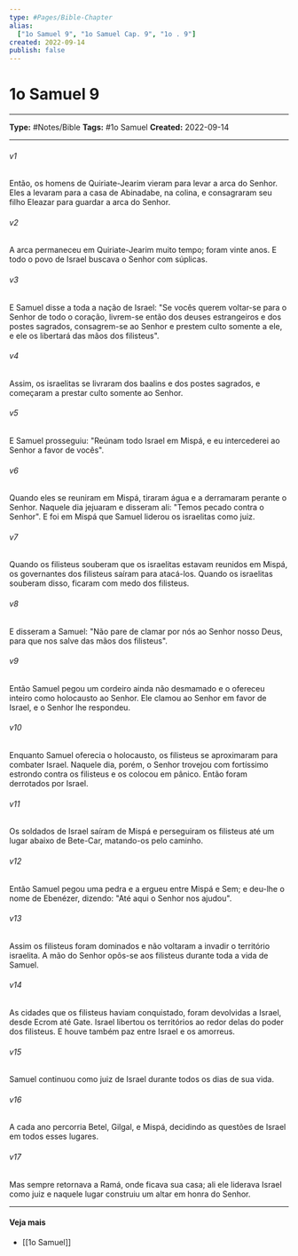 ```yaml
---
type: #Pages/Bible-Chapter
alias:
  ["1o Samuel 9", "1o Samuel Cap. 9", "1o . 9"]
created: 2022-09-14
publish: false
---
```


# 1o Samuel 9

---

**Type:** #Notes/Bible
**Tags:** #1o Samuel
**Created:** 2022-09-14

---

###### v1
Então, os homens de Quiriate-Jearim vieram para levar a arca do Senhor. Eles a levaram para a casa de Abinadabe, na colina, e consagraram seu filho Eleazar para guardar a arca do Senhor.
###### v2
A arca permaneceu em Quiriate-Jearim muito tempo; foram vinte anos. E todo o povo de Israel buscava o Senhor com súplicas.
###### v3
E Samuel disse a toda a nação de Israel: "Se vocês querem voltar-se para o Senhor de todo o coração, livrem-se então dos deuses estrangeiros e dos postes sagrados, consagrem-se ao Senhor e prestem culto somente a ele, e ele os libertará das mãos dos filisteus".
###### v4
Assim, os israelitas se livraram dos baalins e dos postes sagrados, e começaram a prestar culto somente ao Senhor.
###### v5
E Samuel prosseguiu: "Reúnam todo Israel em Mispá, e eu intercederei ao Senhor a favor de vocês".
###### v6
Quando eles se reuniram em Mispá, tiraram água e a derramaram perante o Senhor. Naquele dia jejuaram e disseram ali: "Temos pecado contra o Senhor". E foi em Mispá que Samuel liderou os israelitas como juiz.
###### v7
Quando os filisteus souberam que os israelitas estavam reunidos em Mispá, os governantes dos filisteus saíram para atacá-los. Quando os israelitas souberam disso, ficaram com medo dos filisteus.
###### v8
E disseram a Samuel: "Não pare de clamar por nós ao Senhor nosso Deus, para que nos salve das mãos dos filisteus".
###### v9
Então Samuel pegou um cordeiro ainda não desmamado e o ofereceu inteiro como holocausto ao Senhor. Ele clamou ao Senhor em favor de Israel, e o Senhor lhe respondeu.
###### v10
Enquanto Samuel oferecia o holocausto, os filisteus se aproximaram para combater Israel. Naquele dia, porém, o Senhor trovejou com fortíssimo estrondo contra os filisteus e os colocou em pânico. Então foram derrotados por Israel.
###### v11
Os soldados de Israel saíram de Mispá e perseguiram os filisteus até um lugar abaixo de Bete-Car, matando-os pelo caminho.
###### v12
Então Samuel pegou uma pedra e a ergueu entre Mispá e Sem; e deu-lhe o nome de Ebenézer, dizendo: "Até aqui o Senhor nos ajudou".
###### v13
Assim os filisteus foram dominados e não voltaram a invadir o território israelita. A mão do Senhor opôs-se aos filisteus durante toda a vida de Samuel.
###### v14
As cidades que os filisteus haviam conquistado, foram devolvidas a Israel, desde Ecrom até Gate. Israel libertou os territórios ao redor delas do poder dos filisteus. E houve também paz entre Israel e os amorreus.
###### v15
Samuel continuou como juiz de Israel durante todos os dias de sua vida.
###### v16
A cada ano percorria Betel, Gilgal, e Mispá, decidindo as questões de Israel em todos esses lugares.
###### v17
Mas sempre retornava a Ramá, onde ficava sua casa; ali ele liderava Israel como juiz e naquele lugar construiu um altar em honra do Senhor.


---

#### Veja mais

- [[1o Samuel]]
